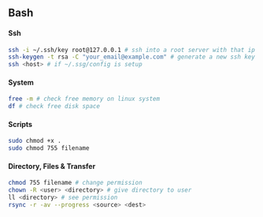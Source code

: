 ## Bash

#### Ssh
```bash
ssh -i ~/.ssh/key root@127.0.0.1 # ssh into a root server with that ip and that key
ssh-keygen -t rsa -C "your_email@example.com" # generate a new ssh key
ssh <host> # if ~/.ssg/config is setup
```

#### System
```bash
free -m # check free memory on linux system
df # check free disk space
```

#### Scripts
```bash
sudo chmod +x .
sudo chmod 755 filename
```

#### Directory, Files & Transfer
```bash
chmod 755 filename # change permission
chown -R <user> <directory> # give directory to user
ll <directory> # see permission
rsync -r -av --progress <source> <dest>
```
